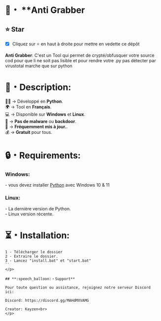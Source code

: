 # 🚀・ **Anti Grabber

## **⭐ Star**

- [x] Cliquez sur ⭐ en haut à droite pour mettre en vedette ce dépôt

**Anti Grabber**: C'est un Tool qui permet de crypté/obfusquer votre source cod pour que li ne soit pas lisible et pour rendre votre .py pas détecter par virustotal marche que sur python

<h1>📜・Description:</h1>
<p>
  
👨‍💻 -> Développé en <strong>Python</strong>.<br>
🌍 -> Tool en <strong>Français</strong>.<br>
💻 -> Disponible sur <strong>Windows</strong> et <strong>Linux</strong>.<br>
🔎 -> <strong>Pas de malware</strong> ou <strong>backdoor</strong>.<br>
🔄 -> <strong>Fréquemment mis à jour.</strong>.<br>
💰 -> <strong>Gratuit</strong> pour tous. <br>
</p>


<h1>🔒・Requirements:</h1>
<h3>Windows:</h3>
<p>
- vous devez installer <a href="https://www.python.org/downloads/">Python</a> avec Windows 10 & 11
</p>
<h3>Linux:</h3>
<p>
- La dernière version de Python.<br>
- Linux version récente.
</p>

<h1>⏳・Installation:</h1>
  
```
1 - Télécharger le dossier
2 - Extraire le dossier.
3 - Lancez "install.bat" et "start.bat"
``
</p>

## **:speech_balloon:・Support**

Pour toute question ou assistance, rejoignez notre serveur Discord ici:

Discord: https://discord.gg/MAHdMXVAMG

Creator: Kayzen<br>
</p>
